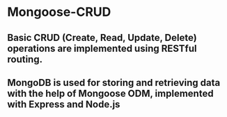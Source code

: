 # Mongoose-CRUD
## Basic CRUD (Create, Read, Update, Delete) operations are implemented using RESTful routing.

## MongoDB is used for storing and retrieving data with the help of Mongoose ODM, implemented with Express and Node.js
